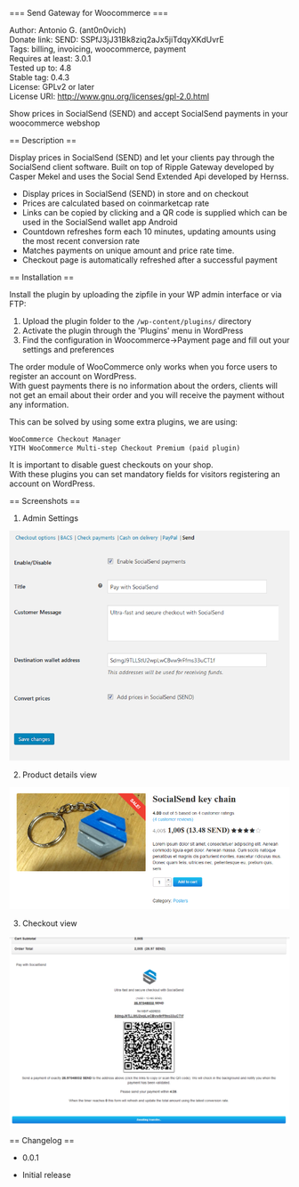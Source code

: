 === Send Gateway for Woocommerce ===

Author: Antonio G. (ant0n0vich)  
Donate link: SEND: SSPfJ3jJ31Bk8ziq2aJx5jiTdqyXKdUvrE  
Tags: billing, invoicing, woocommerce, payment  
Requires at least: 3.0.1  
Tested up to: 4.8  
Stable tag: 0.4.3  
License: GPLv2 or later  
License URI: http://www.gnu.org/licenses/gpl-2.0.html  

Show prices in SocialSend (SEND) and accept SocialSend payments in your woocommerce webshop

== Description ==

Display prices in SocialSend (SEND) and let your clients pay through the SocialSend client software. Built on top of Ripple Gateway developed by Casper Mekel and uses the Social Send Extended Api developed by Hernss.  

* Display prices in SocialSend (SEND) in store and on checkout
* Prices are calculated based on coinmarketcap rate
* Links can be copied by clicking and a QR code is supplied which can be used in the SocialSend wallet app Android
* Countdown refreshes form each 10 minutes, updating amounts using the most recent conversion rate
* Matches payments on unique amount and price rate time.
* Checkout page is automatically refreshed after a successful payment 

== Installation ==

Install the plugin by uploading the zipfile in your WP admin interface or via FTP:

1. Upload the plugin folder to the `/wp-content/plugins/` directory
2. Activate the plugin through the 'Plugins' menu in WordPress
3. Find the configuration in Woocommerce->Payment page and fill out your settings and preferences

The order module of WooCommerce only works when you force users to register an account on WordPress.  
With guest payments there is no information about the orders, clients will not get an email about their order and you will receive the payment without any information.

This can be solved by using some extra plugins, we are using:

    WooCommerce Checkout Manager
    YITH WooCommerce Multi-step Checkout Premium (paid plugin)

It is important to disable guest checkouts on your shop.  
With these plugins you can set mandatory fields for visitors registering an account on WordPress.

== Screenshots ==

1. Admin Settings

![screenshot-1](assets/screenshot-1.png?raw=true "screenshot-1")

2. Product details view

![screenshot-2](assets/screenshot-2.png?raw=true "screenshot-2")

3. Checkout view

![screenshot-3](assets/screenshot-3.png?raw=true "screenshot-3")

== Changelog ==

- 0.0.1
* Initial release




